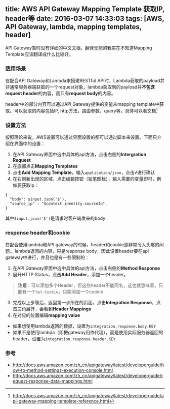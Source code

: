 title: AWS API Gateway Mapping Template 获取IP, header等
date: 2016-03-07 14:33:03
tags: [AWS, API Gateway, lambda, mapping templates, header]
---
API Gateway暂时没有详细的中文文档，翻译无能的我实在不知道Mapping Template应该翻译成什么比较好。

### 适用场景
在配合API Gateway和Lambda来搭建RESTful API时，Lambda获取的payload并非通常服务器端获取的一个request对象，lambda获取到的payload并**不包含 request header**的内容，而只有**request body**的内容。

header中的部分内容可以通过API Gateway提供的变量从mapping template中获取。可以获取的内容包括IP, http方法，路由参数，query等，具体可以看文档[^1]

### 设置方法
按照理论来说，AWS设置可以通过界面设置的都可以通过脚本来设置。下面只介绍在界面中的设置：
1. 在API Gateway界面中选中具体的api方法，点击右侧的**Intergration Request**
2. 在底部点击**Mapping Templates**
3. 点击**Add Mapping Template**，输入`application/json`，点击√进行确认
4. 在右侧新出现的区域，点击编辑按钮（铅笔图标），输入需要的变量即可，例如要获取ip：
```
{
  "body": $input.json('$'),
  "source_ip" : "$context.identity.sourceIp",
}
```
其中`$input.json('$')`是请求时客户端发来的body

### response header和cookie
在配合使用lambda和API gateway的时候，header和cookie是非常令人头疼的问题…
lambda返回的内容，只是response body，因此设置header要在api gateway中进行，并且也是有一些限制的：
1. 在API Gateway界面中选中具体的api方法，点击右侧的**Method Response**
2. 展开HTTP Status，点击**Add Header**，添加一个header。
> **注意**：可以添加多个Header，但这些header不能同名，这也就意味着，只能有一个`Set-Cookie`，只能添加一个cookie 
3. 完成以上步骤后，返回第一步所在的页面，点击**Integration Response**，点击三角展开，会看到**Header Mappings**
4. 在对应的位置编辑**mapping value**
  - 如果想使用lambda返回的数据，设置为`integration.response.body.KEY`
  - 如果不是使用lambda（即把gateway用作代理），而是使用实际服务器返回的header，设置为`integration.response.header.KEY`

### 参考
[^1]: http://docs.aws.amazon.com/zh_cn/apigateway/latest/developerguide/api-gateway-mapping-template-reference.html
- http://docs.aws.amazon.com/zh_cn/apigateway/latest/developerguide/how-to-method-settings-execution-console.html
- http://docs.aws.amazon.com/zh_cn/apigateway/latest/developerguide/request-response-data-mappings.html
